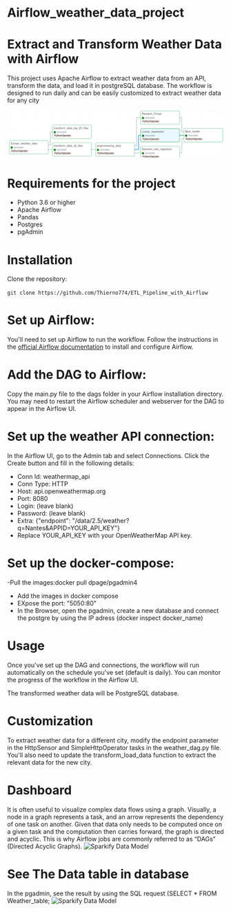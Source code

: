 # Airflow_weather_data_project

# Extract and Transform Weather Data with Airflow
This project uses Apache Airflow to extract weather data from an API, transform the data, and load it in 
postgreSQL database. The workflow is designed to run daily and can be easily customized to extract weather data for any city

![Sparkify Data Model](/images/dag_weather_data.png)    



# Requirements for the project
* Python 3.6 or higher
* Apache Airflow
* Pandas
* Postgres
* pgAdmin
# Installation
Clone the repository:


```git clone https://github.com/Thierno774/ETL_Pipeline_with_Airflow```


# Set up Airflow:
You'll need to set up Airflow to run the workflow. Follow the instructions in the [official Airflow documentation](https://airflow.apache.org/docs/apache-airflow/stable/index.html) to install and configure Airflow.

# Add the DAG to Airflow:
Copy the main.py file to the dags folder in your Airflow installation directory. You may need to restart the Airflow scheduler and webserver for the DAG to appear in the Airflow UI.

# Set up the weather API connection:
In the Airflow UI, go to the Admin tab and select Connections. Click the Create button and fill in the following details:

* Conn Id: weathermap_api
* Conn Type: HTTP
* Host: api.openweathermap.org
* Port: 8080
* Login: (leave blank)
* Password: (leave blank)
* Extra: {"endpoint": "/data/2.5/weather?q=Nantes&APPID=YOUR_API_KEY"}
* Replace YOUR_API_KEY with your OpenWeatherMap API key.

# Set up the docker-compose:

-Pull the images:docker pull dpage/pgadmin4
- Add the images in docker compose
- EXpose the port: "5050:80"
- In the Browser, open the pgadmin, create a new database and connect the postgre by using the IP adress (docker inspect docker_name)

# Usage

Once you've set up the DAG and connections, the workflow will run automatically on the schedule you've set (default is daily). You can monitor the progress of the workflow in the Airflow UI.

The transformed weather data will be PostgreSQL database.

# Customization

To extract weather data for a different city, modify the endpoint parameter in the HttpSensor and SimpleHttpOperator tasks in the weather_dag.py file. You'll also need to update the transform_load_data function to extract the relevant data for the new city.

# Dashboard 

It is often useful to visualize complex data flows using a graph. Visually, a node in a graph represents a task, and an arrow represents the dependency of one task on another. Given that data only needs to be computed once on a given task and the computation then carries forward, the graph is directed and acyclic. This is why Airflow jobs are commonly referred to as “DAGs” (Directed Acyclic Graphs).  ![Sparkify Data Model](/images/dash_weather_data.png)    

# See The Data table in database

In the  pgadmin, see the result by using the SQL request (SELECT * FROM Weather_table; ![Sparkify Data Model](/images/postgres_images.png)    

